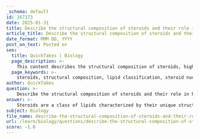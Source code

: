 ```yaml
---
_schema: default
id: 167173
date: 2025-01-31
title: Describe the structural composition of steroids and their role in hormonal regulation.
article_title: Describe the structural composition of steroids and their role in hormonal regulation.
date_format: MMM DD, YYYY
post_on_text: Posted on
seo:
  title: QuickTakes | Biology
  page_description: >-
    This content describes the structural composition of steroids, highlighting their unique four-ring structure and functional groups, and explains their crucial role in hormonal regulation and physiological processes.
  page_keywords: >-
    steroids, structural composition, lipid classification, steroid nucleus, carbon rings, functional groups, hormonal regulation, signaling molecules, gene expression, cortisol, testosterone, estrogen, physiological processes, metabolism, immune response, reproductive functions
author: QuickTakes
question: >-
    Describe the structural composition of steroids and their role in hormonal regulation.
answer: >-
    Steroids are a class of lipids characterized by their unique structural composition, which consists of four fused carbon rings. This core structure is known as the steroid nucleus, and it is typically nonpolar and hydrophobic, allowing steroids to be soluble in lipids but not in water. The specific functions of steroids can vary significantly based on the functional groups (R-groups) that are attached to the carbon rings, which can alter their properties and biological roles.\n\n### Structural Composition of Steroids\n1. **Core Structure**: The fundamental structure of steroids is made up of four interconnected carbon rings. This arrangement is consistent across all steroids, providing a distinctive framework.\n2. **Functional Groups**: Different steroids have various functional groups attached to the carbon rings, which can include hydroxyl (-OH), carbonyl (C=O), and other groups. These modifications influence the steroid's chemical properties and biological functions.\n3. **Examples**: Common steroids include cholesterol, which is a vital component of cell membranes, and hormones such as cortisol, testosterone, and estrogen, which are involved in various physiological processes.\n\n### Role in Hormonal Regulation\nSteroids play a crucial role in hormonal regulation within the body. Here are some key points regarding their functions:\n\n1. **Signaling Molecules**: Many steroids function as hormones that act as signaling molecules. They are secreted by endocrine glands and travel through the bloodstream to target cells, where they bind to specific receptors.\n2. **Gene Expression Regulation**: Upon binding to their receptors, steroid hormones can initiate a cascade of biochemical events that lead to changes in gene expression. This process is essential for regulating various physiological functions, including metabolism, immune response, and reproductive processes.\n3. **Examples of Hormonal Functions**:\n   - **Cortisol**: A steroid hormone that helps regulate metabolism and the body's response to stress.\n   - **Estrogen and Testosterone**: These sex hormones are crucial for the development of secondary sexual characteristics and reproductive functions.\n\nIn summary, the structural composition of steroids, characterized by their four-ring structure and diverse functional groups, enables them to serve as vital components in hormonal regulation, influencing a wide range of biological processes through their roles as signaling molecules.
subject: Biology
file_name: describe-the-structural-composition-of-steroids-and-their-role-in-hormonal-regulation.md
url: /learn/biology/questions/describe-the-structural-composition-of-steroids-and-their-role-in-hormonal-regulation
score: -1.0
---
```


&nbsp;